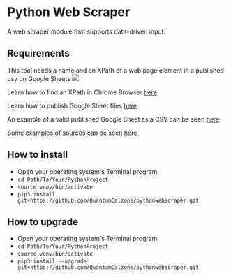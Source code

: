 # Python Web Scraper
A web scraper module that supports data-driven input.

## Requirements
This tool needs a name and an XPath of a web page element in a published csv on Google Sheets
![](https://imgur.com/YSYXNRL.png)

Learn how to find an XPath in Chrome Browser [here](https://www.scientecheasy.com/2020/07/find-xpath-chrome.html/)

Learn how to publish Google Sheet files [here](https://support.google.com/a/users/answer/9308870?hl=en)

An example of a valid published Google Sheet as a CSV can be seen [here](https://docs.google.com/spreadsheets/d/e/2PACX-1vTU2i_kU_8URPcwjHBbg2bLqoF1UWj-t1FuobfMyY6qWWjJhJur4ti0wfYjul_Z60EOkbE4mM4tNQNp/pub?output=csv)

Some examples of sources can be seen [here](https://drive.google.com/drive/folders/12hAu30igIzr0UL38S7atR5qkovNtiZ6M?usp=sharing)

## How to install
- Open your operating system's Terminal program
- ```cd Path/To/Your/PythonProject```
- ```source venv/bin/activate```
- ```pip3 install git+https://github.com/QuantumCalzone/pythonwebscraper.git```

## How to upgrade

- Open your operating system's Terminal program
- ```cd Path/To/Your/PythonProject```
- ```source venv/bin/activate```
- ```pip3 install --upgrade git+https://github.com/QuantumCalzone/pythonwebscraper.git```
